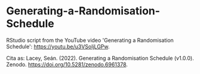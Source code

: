 # Generating-a-Randomisation-Schedule
RStudio script from the YouTube video 'Generating a Randomisation Schedule': https://youtu.be/u3VSoIjLGPw.

Cita as: Lacey, Seán. (2022). Generating a Randomisation Schedule (v1.0.0). Zenodo. https://doi.org/10.5281/zenodo.6961378.
